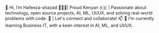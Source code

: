👋 Hi, I’m Hafeeza-shazad
👩🏽‍💻| Proud Kenyan 🇰🇪 | Passionate about technology, open source projects, AI, ML, UI/UX, and solving real-world problems with code. 🚀 | Let's connect and collaborate! 📫
🌱 I’m currently learning Business IT, with a keen interest in AI, ML, and UI/UX.


